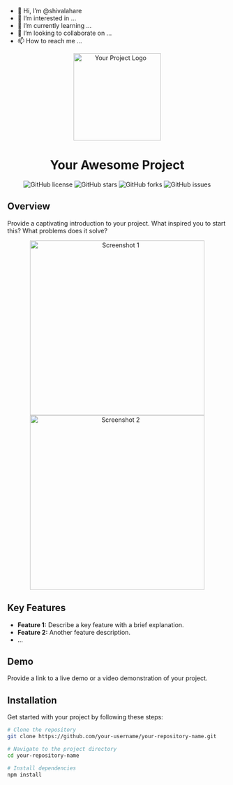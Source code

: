 - 👋 Hi, I’m @shivalahare
- 👀 I’m interested in ...
- 🌱 I’m currently learning ...
- 💞️ I’m looking to collaborate on ...
- 📫 How to reach me ...

<!-- Project Title -->
<p align="center">
  <img src="your-logo.png" alt="Your Project Logo" width="200" height="200">
</p>
<h1 align="center">Your Awesome Project</h1>

<!-- Badges -->
<p align="center">
  <img alt="GitHub license" src="https://img.shields.io/github/license/your-username/your-repository-name.svg">
  <img alt="GitHub stars" src="https://img.shields.io/github/stars/your-username/your-repository-name.svg">
  <img alt="GitHub forks" src="https://img.shields.io/github/forks/your-username/your-repository-name.svg">
  <img alt="GitHub issues" src="https://img.shields.io/github/issues/your-username/your-repository-name.svg">
</p>

<!-- Project Overview -->
## Overview

Provide a captivating introduction to your project. What inspired you to start this? What problems does it solve?

<!-- Screenshots/GIFs -->
<p align="center">
  <img src="screenshot1.png" alt="Screenshot 1" width="400">
  <img src="screenshot2.png" alt="Screenshot 2" width="400">
</p>

<!-- Features -->
## Key Features

- **Feature 1:** Describe a key feature with a brief explanation.
- **Feature 2:** Another feature description.
- ...

<!-- Demo Link -->
## Demo

Provide a link to a live demo or a video demonstration of your project.

<!-- Installation -->
## Installation

Get started with your project by following these steps:

```bash
# Clone the repository
git clone https://github.com/your-username/your-repository-name.git

# Navigate to the project directory
cd your-repository-name

# Install dependencies
npm install
